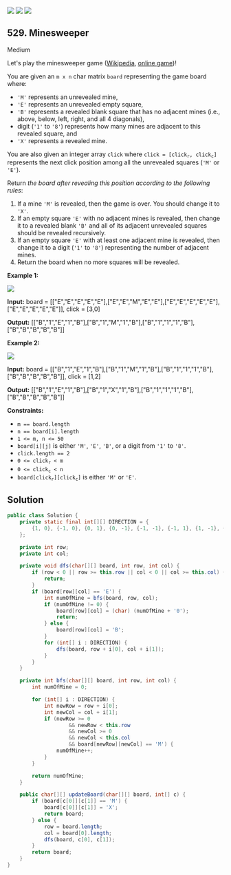 [![](https://img.shields.io/github/stars/javadev/LeetCode-in-Java?label=Stars&style=flat-square)](https://github.com/javadev/LeetCode-in-Java)
[![](https://img.shields.io/github/forks/javadev/LeetCode-in-Java?label=Fork%20me%20on%20GitHub%20&style=flat-square)](https://github.com/javadev/LeetCode-in-Java/fork)
[![](https://img.shields.io/badge/-LeetCode%20in%20Kotlin-blue?style=flat-square)](https://github.com/javadev/LeetCode-in-Kotlin)

## 529\. Minesweeper

Medium

Let's play the minesweeper game ([Wikipedia](https://en.wikipedia.org/wiki/Minesweeper_(video_game)), [online game](http://minesweeperonline.com))!

You are given an `m x n` char matrix `board` representing the game board where:

*   `'M'` represents an unrevealed mine,
*   `'E'` represents an unrevealed empty square,
*   `'B'` represents a revealed blank square that has no adjacent mines (i.e., above, below, left, right, and all 4 diagonals),
*   digit (`'1'` to `'8'`) represents how many mines are adjacent to this revealed square, and
*   `'X'` represents a revealed mine.

You are also given an integer array `click` where <code>click = [click<sub>r</sub>, click<sub>c</sub>]</code> represents the next click position among all the unrevealed squares (`'M'` or `'E'`).

Return _the board after revealing this position according to the following rules_:

1.  If a mine `'M'` is revealed, then the game is over. You should change it to `'X'`.
2.  If an empty square `'E'` with no adjacent mines is revealed, then change it to a revealed blank `'B'` and all of its adjacent unrevealed squares should be revealed recursively.
3.  If an empty square `'E'` with at least one adjacent mine is revealed, then change it to a digit (`'1'` to `'8'`) representing the number of adjacent mines.
4.  Return the board when no more squares will be revealed.

**Example 1:**

![](https://assets.leetcode.com/uploads/2018/10/12/minesweeper_example_1.png)

**Input:** board = \[\["E","E","E","E","E"],["E","E","M","E","E"],["E","E","E","E","E"],["E","E","E","E","E"]], click = [3,0]

**Output:** [["B","1","E","1","B"],["B","1","M","1","B"],["B","1","1","1","B"],["B","B","B","B","B"]]

**Example 2:**

![](https://assets.leetcode.com/uploads/2018/10/12/minesweeper_example_2.png)

**Input:** board = \[\["B","1","E","1","B"],["B","1","M","1","B"],["B","1","1","1","B"],["B","B","B","B","B"]], click = [1,2]

**Output:** [["B","1","E","1","B"],["B","1","X","1","B"],["B","1","1","1","B"],["B","B","B","B","B"]]

**Constraints:**

*   `m == board.length`
*   `n == board[i].length`
*   `1 <= m, n <= 50`
*   `board[i][j]` is either `'M'`, `'E'`, `'B'`, or a digit from `'1'` to `'8'`.
*   `click.length == 2`
*   <code>0 <= click<sub>r</sub> < m</code>
*   <code>0 <= click<sub>c</sub> < n</code>
*   <code>board[click<sub>r</sub>][click<sub>c</sub>]</code> is either `'M'` or `'E'`.

## Solution

```java
public class Solution {
    private static final int[][] DIRECTION = {
        {1, 0}, {-1, 0}, {0, 1}, {0, -1}, {-1, -1}, {-1, 1}, {1, -1}, {1, 1}
    };

    private int row;
    private int col;

    private void dfs(char[][] board, int row, int col) {
        if (row < 0 || row >= this.row || col < 0 || col >= this.col) {
            return;
        }
        if (board[row][col] == 'E') {
            int numOfMine = bfs(board, row, col);
            if (numOfMine != 0) {
                board[row][col] = (char) (numOfMine + '0');
                return;
            } else {
                board[row][col] = 'B';
            }
            for (int[] i : DIRECTION) {
                dfs(board, row + i[0], col + i[1]);
            }
        }
    }

    private int bfs(char[][] board, int row, int col) {
        int numOfMine = 0;

        for (int[] i : DIRECTION) {
            int newRow = row + i[0];
            int newCol = col + i[1];
            if (newRow >= 0
                    && newRow < this.row
                    && newCol >= 0
                    && newCol < this.col
                    && board[newRow][newCol] == 'M') {
                numOfMine++;
            }
        }

        return numOfMine;
    }

    public char[][] updateBoard(char[][] board, int[] c) {
        if (board[c[0]][c[1]] == 'M') {
            board[c[0]][c[1]] = 'X';
            return board;
        } else {
            row = board.length;
            col = board[0].length;
            dfs(board, c[0], c[1]);
        }
        return board;
    }
}
```